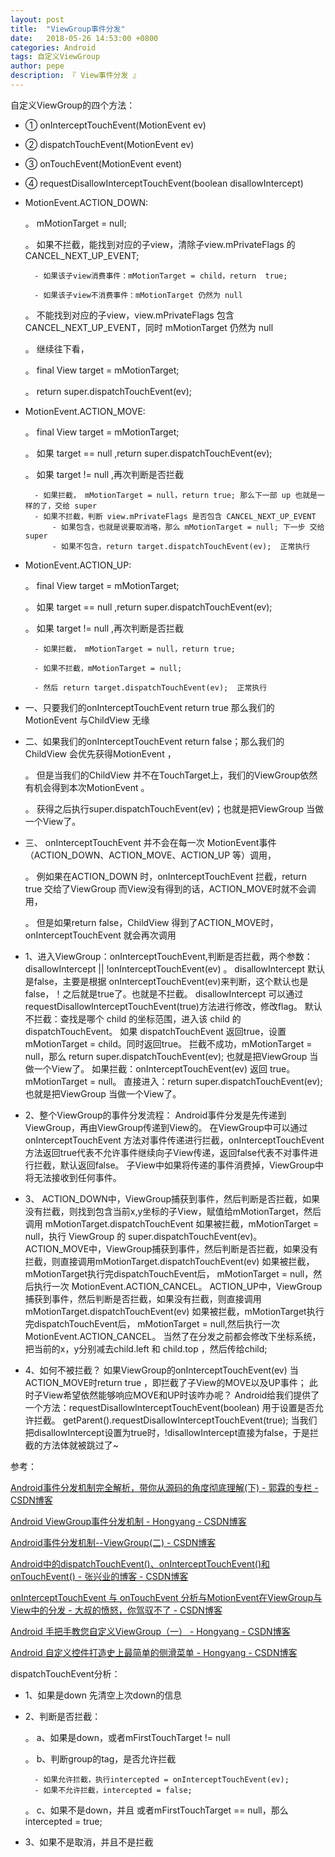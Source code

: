 ```yaml
---
layout: post
title:  "ViewGroup事件分发"
date:   2018-05-26 14:53:00 +0800
categories: Android
tags: 自定义ViewGroup
author: pepe
description: 『 View事件分发 』
---
```


自定义ViewGroup的四个方法：
* ① onInterceptTouchEvent(MotionEvent ev)
* ② dispatchTouchEvent(MotionEvent ev)
* ③ onTouchEvent(MotionEvent event)
* ④ requestDisallowInterceptTouchEvent(boolean disallowIntercept)

* MotionEvent.ACTION_DOWN:

    。 mMotionTarget = null;
        
    。 如果不拦截，能找到对应的子view，清除子view.mPrivateFlags 的 CANCEL_NEXT_UP_EVENT;  
    
        - 如果该子view消费事件：mMotionTarget = child，return  true;
    
        - 如果该子view不消费事件：mMotionTarget 仍然为 null
    
    。 不能找到对应的子view，view.mPrivateFlags 包含 CANCEL_NEXT_UP_EVENT，同时 mMotionTarget 仍然为 null
    
    。 继续往下看，
    
    。 final View target = mMotionTarget;
    
    。 return super.dispatchTouchEvent(ev);
    
* MotionEvent.ACTION_MOVE:

    。 final View target = mMotionTarget;
    
    。 如果 target == null ,return super.dispatchTouchEvent(ev);
    
    。 如果 target != null ,再次判断是否拦截
    
        - 如果拦截， mMotionTarget = null，return true; 那么下一部 up 也就是一样的了，交给 super
        - 如果不拦截，判断 view.mPrivateFlags 是否包含 CANCEL_NEXT_UP_EVENT
            - 如果包含，也就是说要取消咯，那么 mMotionTarget = null; 下一步 交给 super
            - 如果不包含，return target.dispatchTouchEvent(ev);  正常执行
            
* MotionEvent.ACTION_UP:

    。 final View target = mMotionTarget;
    
    。 如果 target == null ,return super.dispatchTouchEvent(ev);
    
    。 如果 target != null ,再次判断是否拦截
    
        - 如果拦截， mMotionTarget = null，return true;
        
        - 如果不拦截，mMotionTarget = null;
        
        - 然后 return target.dispatchTouchEvent(ev);  正常执行


* 一、只要我们的onInterceptTouchEvent return true 那么我们的MotionEvent 与ChildView 无缘
* 二、如果我们的onInterceptTouchEvent  return false；那么我们的ChildView  会优先获得MotionEvent ，

    。 但是当我们的ChildView  并不在TouchTarget上，我们的ViewGroup依然有机会得到本次MotionEvent 。
    
    。 获得之后执行super.dispatchTouchEvent(ev)；也就是把ViewGroup 当做一个View了。
    
* 三、 onInterceptTouchEvent 并不会在每一次 MotionEvent事件（ACTION_DOWN、ACTION_MOVE、ACTION_UP 等）调用，

    。 例如果在ACTION_DOWN 时，onInterceptTouchEvent 拦截，return true 交给了ViewGroup 而View没有得到的话，ACTION_MOVE时就不会调用，
    
    。 但是如果return false，ChildView 得到了ACTION_MOVE时，onInterceptTouchEvent 就会再次调用



* 1、进入ViewGroup：onInterceptTouchEvent,判断是否拦截，两个参数：disallowIntercept || !onInterceptTouchEvent(ev) 。
      disallowIntercept 默认是false，主要是根据 onInterceptTouchEvent(ev)来判断，这个默认也是false，！之后就是true了。也就是不拦截。
      disallowIntercept 可以通过requestDisallowInterceptTouchEvent(true)方法进行修改，修改flag。
     默认不拦截：查找是哪个 child 的坐标范围，进入该 child 的 dispatchTouchEvent。
          如果 dispatchTouchEvent 返回true，设置 mMotionTarget = child。同时返回true。
          拦截不成功，mMotionTarget = null，那么  return super.dispatchTouchEvent(ev);  也就是把ViewGroup 当做一个View了。
     如果拦截：onInterceptTouchEvent(ev) 返回 true。mMotionTarget = null。
          直接进入：return super.dispatchTouchEvent(ev);  也就是把ViewGroup 当做一个View了。
* 2、整个ViewGroup的事件分发流程：
    Android事件分发是先传递到ViewGroup，再由ViewGroup传递到View的。
    在ViewGroup中可以通过 onInterceptTouchEvent 方法对事件传递进行拦截，onInterceptTouchEvent方法返回true代表不允许事件继续向子View传递，返回false代表不对事件进行拦截，默认返回false。
    子View中如果将传递的事件消费掉，ViewGroup中将无法接收到任何事件。
* 3、
    ACTION_DOWN中，ViewGroup捕获到事件，然后判断是否拦截，如果没有拦截，则找到包含当前x,y坐标的子View，赋值给mMotionTarget，然后调用	mMotionTarget.dispatchTouchEvent
        如果被拦截，mMotionTarget = null，执行 ViewGroup 的 super.dispatchTouchEvent(ev)。
    ACTION_MOVE中，ViewGroup捕获到事件，然后判断是否拦截，如果没有拦截，则直接调用mMotionTarget.dispatchTouchEvent(ev)
        如果被拦截，mMotionTarget执行完dispatchTouchEvent后， mMotionTarget = null，然后执行一次 MotionEvent.ACTION_CANCEL。
    ACTION_UP中，ViewGroup捕获到事件，然后判断是否拦截，如果没有拦截，则直接调用mMotionTarget.dispatchTouchEvent(ev)
        如果被拦截，mMotionTarget执行完dispatchTouchEvent后， mMotionTarget = null,然后执行一次 MotionEvent.ACTION_CANCEL。
    当然了在分发之前都会修改下坐标系统，把当前的x，y分别减去child.left 和 child.top ，然后传给child;
* 4、如何不被拦截？
    如果ViewGroup的onInterceptTouchEvent(ev) 当ACTION_MOVE时return true ，即拦截了子View的MOVE以及UP事件；
    此时子View希望依然能够响应MOVE和UP时该咋办呢？
    Android给我们提供了一个方法：requestDisallowInterceptTouchEvent(boolean) 用于设置是否允许拦截。
    getParent().requestDisallowInterceptTouchEvent(true);
    当我们把disallowIntercept设置为true时，!disallowIntercept直接为false，于是拦截的方法体就被跳过了~




参考：

[Android事件分发机制完全解析，带你从源码的角度彻底理解(下) - 郭霖的专栏 - CSDN博客](http://blog.csdn.net/guolin_blog/article/details/9153747)
    
[Android ViewGroup事件分发机制 - Hongyang - CSDN博客](http://blog.csdn.net/lmj623565791/article/details/39102591/)
    
[Android事件分发机制--ViewGroup(二) - CSDN博客](http://blog.csdn.net/dmk877/article/details/49055815)
    
[Android中的dispatchTouchEvent()、onInterceptTouchEvent()和onTouchEvent() - 张兴业的博客 - CSDN博客](
http://blog.csdn.net/xyz_lmn/article/details/12517911)

[onInterceptTouchEvent 与 onTouchEvent 分析与MotionEvent在ViewGroup与View中的分发 - 大叔的愤怒，你驾驭不了 - CSDN博客](
http://blog.csdn.net/jaysong2012/article/details/46909959)

[Android 手把手教您自定义ViewGroup（一） - Hongyang - CSDN博客](http://blog.csdn.net/lmj623565791/article/details/38339817/)

[Android 自定义控件打造史上最简单的侧滑菜单 - Hongyang - CSDN博客](http://blog.csdn.net/lmj623565791/article/details/39185641)


dispatchTouchEvent分析：
* 1、如果是down  先清空上次down的信息
* 2、判断是否拦截：

    。 a、如果是down，或者mFirstTouchTarget != null
    
    。 b、判断group的tag，是否允许拦截
    
        - 如果允许拦截，执行intercepted = onInterceptTouchEvent(ev);
        - 如果不允许拦截，intercepted = false;
        
    。 c、如果不是down，并且 或者mFirstTouchTarget == null，那么intercepted = true;
    
* 3、如果不是取消，并且不是拦截




